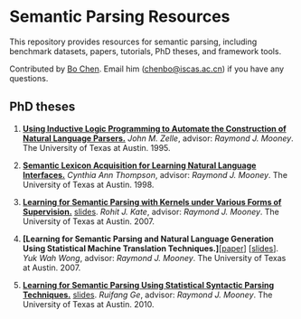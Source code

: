 # Semantic Parsing Resources

This repository provides resources for semantic parsing, including benchmark datasets, papers, tutorials, PhD theses, and framework tools.

Contributed by [Bo Chen](https://github.com/dongpobeyond). Email him (chenbo@iscas.ac.cn) if you have any questions.

## PhD theses
1. **[Using Inductive Logic Programming to Automate the Construction of Natural Language Parsers.](http://www.cs.utexas.edu/~ml/papers/chill-dissertation-95.pdf)**
*John M. Zelle*, advisor: *Raymond J. Mooney*. The University of Texas at Austin. 1995.

1. **[Semantic Lexicon Acquisition for Learning Natural Language Interfaces.](http://www.cs.utexas.edu/~ml/papers/wolfie-dissertation-99.pdf)**
*Cynthia Ann Thompson*, advisor: *Raymond J. Mooney*. The University of Texas at Austin. 1998.

1. **[Learning for Semantic Parsing with Kernels under Various Forms of Supervision.](http://www.cs.utexas.edu/users/ml/papers/Rohit_Kate_dissertation.pdf)** [slides](http://www.cs.utexas.edu/users/ml/slides/ge-thesis.ppt).
*Rohit J. Kate*, advisor: *Raymond J. Mooney*. The University of Texas at Austin. 2007.

1. **[Learning for Semantic Parsing and Natural Language Generation Using Statistical Machine Translation Techniques.]**[[paper](http://www.cs.utexas.edu/users/ml/papers/john-dissertation.pdf)] [[slides](http://www.cs.utexas.edu/users/ml/slides/kate-thesis.ppt)].
*Yuk Wah Wong*, advisor: *Raymond J. Mooney*. The University of Texas at Austin. 2007.

1. **[Learning for Semantic Parsing Using Statistical Syntactic Parsing Techniques.](http://www.cs.utexas.edu/users/ml/papers/ge_dissertation.pdf)** [slides](http://www.cs.utexas.edu/users/ml/slides/ge-thesis.ppt).
*Ruifang Ge*, advisor: *Raymond J. Mooney*. The University of Texas at Austin. 2010.
